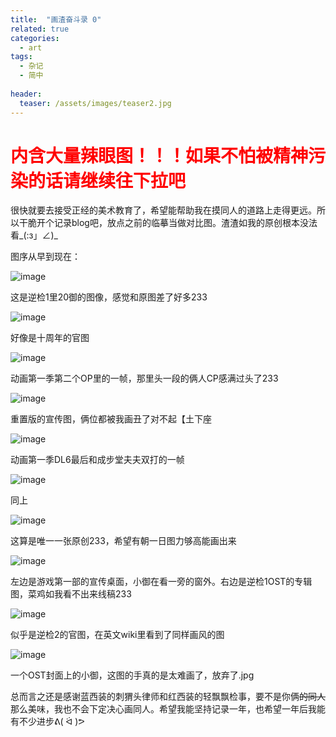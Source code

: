 ```yaml
---
title:  "画渣奋斗录 0"
related: true
categories: 
  - art
tags: 
  - 杂记
  - 简中
  
header:
  teaser: /assets/images/teaser2.jpg
---
```


<h1 style = "color:red;">内含大量辣眼图！！！如果不怕被精神污染的话请继续往下拉吧</h1>

很快就要去接受正经的美术教育了，希望能帮助我在摸同人的道路上走得更远。所以干脆开个记录blog吧，放点之前的临摹当做对比图。渣渣如我的原创根本没法看_(:з」∠)_

图序从早到现在：

![image](/assets/images/dr/0-1.jpg)

这是逆检1里20御的图像，感觉和原图差了好多233

![image](/assets/images/dr/0-2.jpg)

好像是十周年的官图

![image](/assets/images/dr/0-3.jpg)

动画第一季第二个OP里的一帧，那里头一段的俩人CP感满过头了233

![image](/assets/images/dr/0-4.jpg)

重置版的宣传图，俩位都被我画丑了对不起【土下座

![image](/assets/images/dr/0-5.jpg)

动画第一季DL6最后和成步堂夫夫双打的一帧

![image](/assets/images/dr/0-6.jpg)

同上

![image](/assets/images/dr/0-7.jpg)

这算是唯一一张原创233，希望有朝一日图力够高能画出来

![image](/assets/images/dr/0-8.jpg)

左边是游戏第一部的宣传桌面，小御在看一旁的窗外。右边是逆检1OST的专辑图，菜鸡如我看不出来线稿233

![image](/assets/images/dr/0-9.jpg)

似乎是逆检2的官图，在英文wiki里看到了同样画风的图

![image](/assets/images/dr/0-10.jpg)

一个OST封面上的小御，这图的手真的是太难画了，放弃了.jpg

总而言之还是感谢蓝西装的刺猬头律师和红西装的轻飘飘检事，要不是你俩~~的同人~~那么美味，我也不会下定决心画同人。希望我能坚持记录一年，也希望一年后我能有不少进步ᕕ( ᐛ )ᕗ